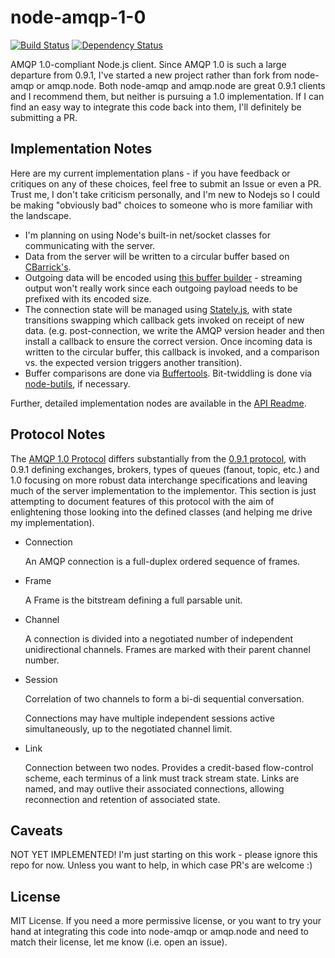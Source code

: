 node-amqp-1-0
=============

[![Build Status](https://secure.travis-ci.org/noodlefrenzy/node-amqp-1-0.png?branch=master)](https://travis-ci.org/noodlefrenzy/node-amqp-1-0)
[![Dependency Status](https://david-dm.org/noodlefrenzy/node-amqp-1-0.png)](https://david-dm.org/noodlefrenzy/node-amqp-1-0)

AMQP 1.0-compliant Node.js client.  Since AMQP 1.0 is such a large departure from 0.9.1, 
I've started a new project rather than fork from node-amqp or amqp.node.  Both node-amqp and amqp.node are
great 0.9.1 clients and I recommend them, but neither is pursuing a 1.0 implementation.  If I can find an
easy way to integrate this code back into them, I'll definitely be submitting a PR.

## Implementation Notes ##

Here are my current implementation plans - if you have feedback or critiques on any of these choices, feel free to
submit an Issue or even a PR.  Trust me, I don't take criticism personally, and I'm new to Nodejs so I could be making
"obviously bad" choices to someone who is more familiar with the landscape.

+   I'm planning on using Node's built-in net/socket classes for communicating with the server.
+   Data from the server will be written to a circular buffer based on [CBarrick's](https://github.com/cbarrick/CircularBuffer).
+   Outgoing data will be encoded using [this buffer builder](https://github.com/PeterReid/node-buffer-builder) - streaming
    output won't really work since each outgoing payload needs to be prefixed with its encoded size.
+   The connection state will be managed using [Stately.js](https://github.com/fschaefer/Stately.js), with state transitions
    swapping which callback gets invoked on receipt of new data. (e.g. post-connection, we write the AMQP version header
    and then install a callback to ensure the correct version.  Once incoming data is written to the circular buffer, this
    callback is invoked, and a comparison vs. the expected version triggers another transition).
+   Buffer comparisons are done via [Buffertools](https://github.com/bnoordhuis/node-buffertools).  Bit-twiddling is done
    via [node-butils](https://github.com/nlf/node-butils), if necessary.

Further, detailed implementation nodes are available in the [API Readme](api/).

## Protocol Notes ##

The [AMQP 1.0 Protocol](http://docs.oasis-open.org/amqp/core/v1.0/amqp-core-complete-v1.0.pdf) differs substantially 
from the [0.9.1 protocol](http://www.rabbitmq.com/resources/specs/amqp0-9-1.pdf), with 0.9.1 defining exchanges, brokers, 
types of queues (fanout, topic, etc.) and 1.0 focusing on more robust data interchange specifications and leaving much 
of the server implementation to the implementor.  This section is just attempting to document features of this protocol 
with the aim of enlightening those looking into the defined classes (and helping me drive my implementation).

+   Connection

    An AMQP connection is a full-duplex ordered sequence of frames.
    
+   Frame

    A Frame is the bitstream defining a full parsable unit.
    
+   Channel

    A connection is divided into a negotiated number of independent unidirectional channels.  Frames are marked with
    their parent channel number.
    
+   Session

    Correlation of two channels to form a bi-di sequential conversation.
    
    Connections may have multiple independent sessions active simultaneously, up to the negotiated channel limit.

+   Link
    
    Connection between two nodes.  Provides a credit-based flow-control scheme, each terminus of a link must track 
    stream state.  Links are named, and may outlive their associated connections, allowing reconnection and retention
    of associated state.
    
## Caveats ##

NOT YET IMPLEMENTED!  I'm just starting on this work - please ignore this repo for now.  Unless you want to help,
in which case PR's are welcome :)

## License ##

MIT License.  If you need a more permissive license, or you want to try your hand at integrating this code into
node-amqp or amqp.node and need to match their license, let me know (i.e. open an issue).
